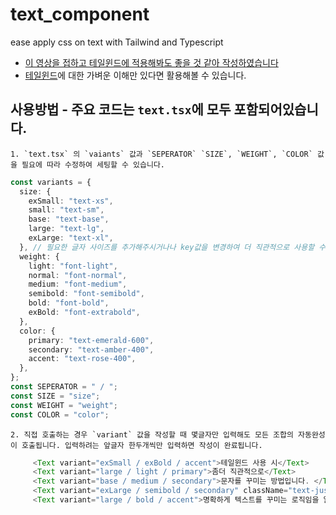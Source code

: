 # text_component

ease apply css on text with Tailwind and Typescript

- [이 영상을 접하고 테일윈드에 적용해봐도 좋을 것 같아 작성하였습니다](https://www.youtube.com/watch?v=b1NEj8HG1yU&t=382s&ab_channel=mewtru)
- [테일윈드](https://tailwindcss.com/)에 대한 가벼운 이해만 있다면 활용해볼 수 있습니다.

## 사용방법 - 주요 코드는 `text.tsx`에 모두 포함되어있습니다.

    1. `text.tsx` 의 `vaiants` 값과 `SEPERATOR` `SIZE`, `WEIGHT`, `COLOR` 값을 필요에 따라 수정하여 세팅할 수 있습니다.

```typescript
const variants = {
  size: {
    exSmall: "text-xs",
    small: "text-sm",
    base: "text-base",
    large: "text-lg",
    exLarge: "text-xl",
  }, // 필요한 글자 사이즈를 추가해주시거나나 key값을 변경하여 더 직관적으로 사용할 수 있습니다.
  weight: {
    light: "font-light",
    normal: "font-normal",
    medium: "font-medium",
    semibold: "font-semibold",
    bold: "font-bold",
    exBold: "font-extrabold",
  },
  color: {
    primary: "text-emerald-600",
    secondary: "text-amber-400",
    accent: "text-rose-400",
  },
};
const SEPERATOR = " / ";
const SIZE = "size";
const WEIGHT = "weight";
const COLOR = "color";
```

    2. 직접 호출하는 경우 `variant` 값을 작성할 때 몇글자만 입력해도 모든 조합의 자동완성이 호출됩니다. 입력하려는 앞글자 한두개씩만 입력하면 작성이 완료됩니다.

```typescript
     <Text variant="exSmall / exBold / accent">테일윈드 사용 시</Text>
     <Text variant="large / light / primary">좀더 직관적으로</Text>
     <Text variant="base / medium / secondary">문자를 꾸미는 방법입니다. </Text>
     <Text variant="exLarge / semibold / secondary" className="text-justify">타입스크립트 덕분에 자동완성 되는 부분이 인상적이었고</Text>
     <Text variant="large / bold / accent">명확하게 텍스트를 꾸미는 로직임을 알 수 있어 좋았습니다.</Text>
```
